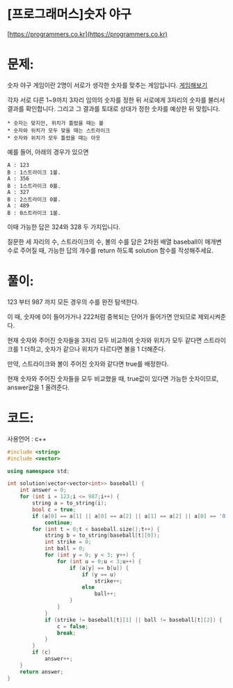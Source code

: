 # [프로그래머스]숫자 야구

[https://programmers.co.kr](https://programmers.co.kr)

# 문제:

숫자 야구 게임이란 2명이 서로가 생각한 숫자를 맞추는 게임입니다. [게임해보기](https://scratch.mit.edu/projects/131352991/)



각자 서로 다른 1~9까지 3자리 임의의 숫자를 정한 뒤 서로에게 3자리의 숫자를 불러서 결과를 확인합니다. 그리고 그 결과를 토대로 상대가 정한 숫자를 예상한 뒤 맞힙니다.



```
* 숫자는 맞지만, 위치가 틀렸을 때는 볼
* 숫자와 위치가 모두 맞을 때는 스트라이크
* 숫자와 위치가 모두 틀렸을 때는 아웃
```



예를 들어, 아래의 경우가 있으면



```
A : 123
B : 1스트라이크 1볼.
A : 356
B : 1스트라이크 0볼.
A : 327
B : 2스트라이크 0볼.
A : 489
B : 0스트라이크 1볼.
```



이때 가능한 답은 324와 328 두 가지입니다.



질문한 세 자리의 수, 스트라이크의 수, 볼의 수를 담은 2차원 배열 baseball이 매개변수로 주어질 때, 가능한 답의 개수를 return 하도록 solution 함수를 작성해주세요.



# 풀이:

123 부터 987 까지 모든 경우의 수를 완전 탐색한다.

이 때, 숫자에 0이 들어가거나 222처럼 중복되는 단어가 들어가면 안되므로 제외시켜준다.

현재 숫자와 주어진 숫자들을 3자리 모두 비교하여 숫자와 위치가 모두 같다면 스트라이크를 1 더하고, 숫자가 같으나 위치가 다르다면 볼을 1 더해준다.

만약, 스트라이크와 볼이 주어진 숫자와 같다면 true를 배정한다.

현재 숫자와 주어진 숫자들을 모두 비교했을 때, true값이 있다면 가능한 숫자이므로, answer값을 1 올려준다. 

  

# **코드:**
사용언어 : c++
```c++
#include <string>
#include <vector>

using namespace std;

int solution(vector<vector<int>> baseball) {
    int answer = 0;
	for (int i = 123;i <= 987;i++) {
		string a = to_string(i);
		bool c = true;
		if (a[0] == a[1] || a[0] == a[2] || a[1] == a[2] || a[0] == '0' || a[1] == '0' || a[2] == '0')
			continue;
		for (int t = 0;t < baseball.size();t++) {
			string b = to_string(baseball[t][0]);
			int strike = 0;
			int ball = 0;
			for (int y = 0; y < 3; y++) {
				for (int u = 0;u < 3;u++) {
					if (a[y] == b[u]) {
						if (y == u)
							strike++;
						else
							ball++;
					}
				}
			}
			if (strike != baseball[t][1] || ball != baseball[t][2]) {
				c = false;
				break;
			}
		}
		if (c)
			answer++;
	}
    return answer;
}
```

